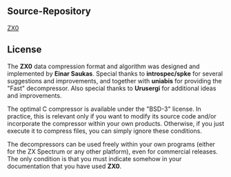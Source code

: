 ## Source-Repository
[ZX0](https://github.com/einar-saukas/ZX0.git)

## License

The **ZX0** data compression format and algorithm was designed and implemented
by **Einar Saukas**. Special thanks to **introspec/spke** for several
suggestions and improvements, and together with **uniabis** for providing the
"Fast" decompressor. Also special thanks to **Urusergi** for additional ideas
and improvements.

The optimal C compressor is available under the "BSD-3" license. In practice,
this is relevant only if you want to modify its source code and/or incorporate
the compressor within your own products. Otherwise, if you just execute it to
compress files, you can simply ignore these conditions.

The decompressors can be used freely within your own programs (either for the
ZX Spectrum or any other platform), even for commercial releases. The only
condition is that you must indicate somehow in your documentation that you have
used **ZX0**.
